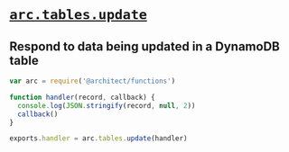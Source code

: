 # <a id=arc.tables.update href=#arc.tables.update>`arc.tables.update`</a>

## Respond to data being updated in a DynamoDB table

```javascript
var arc = require('@architect/functions')

function handler(record, callback) {
  console.log(JSON.stringify(record, null, 2))
  callback()
}

exports.handler = arc.tables.update(handler)
```
